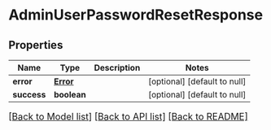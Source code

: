 # AdminUserPasswordResetResponse

## Properties
Name | Type | Description | Notes
------------ | ------------- | ------------- | -------------
**error** | [**Error**](Error.md) |  | [optional] [default to null]
**success** | **boolean** |  | [optional] [default to null]

[[Back to Model list]](../README.md#documentation-for-models) [[Back to API list]](../README.md#documentation-for-api-endpoints) [[Back to README]](../README.md)

<style>
     p, ul, ol, li { font-size: 18px !important;}
</style>


